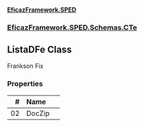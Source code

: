 #### [EficazFramework.SPED](EficazFrameworkSPED.md 'EficazFramework SPED')
### [EficazFramework.SPED.Schemas.CTe](EficazFramework.SPED.Schemas.CTe.md 'EficazFramework.SPED.Schemas.CTe')

## ListaDFe Class

Frankson Fix
### Properties

| # | Name | |
| ---: | :--- | :--- |
| 02 | DocZip |  |
